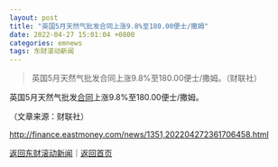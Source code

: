 ```yaml
---
layout: post
title: "英国5月天然气批发合同上涨9.8%至180.00便士/撒姆"
date: 2022-04-27 15:01:04 +0800
categories: emnews
tags: 东财滚动新闻
---
```

> 英国5月天然气批发合同上涨9.8%至180.00便士/撒姆。（财联社）

<p>英国5月天然气批发<span id="Info.3300"><a href="http://data.eastmoney.com/zdht/" class="infokey">合同</a></span>上涨9.8%至180.00便士/撒姆。</p><p class="em_media">（文章来源：财联社）</p>

<http://finance.eastmoney.com/news/1351,202204272361706458.html>

[返回东财滚动新闻](//finews.withounder.com/emnews/)｜[返回首页](//finews.withounder.com/)